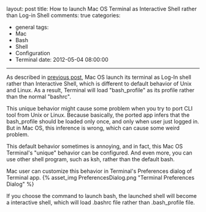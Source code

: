 layout: post
title: How to launch Mac OS Terminal as Interactive Shell rather than Log-in Shell
comments: true
categories:
  - general
tags:
  - Mac
  - Bash
  - Shell
  - Configuration
  - Terminal
date: 2012-05-04 08:00:00
---
As described in [previous post](/blog/2012/04/26/bash-profile-on-mac-os-x/), Mac OS launch its terminal as Log-In shell rather than Interactive Shell, which is different to default behavior of Unix and Linux. As a result, Terminal will load "bash_profile" as its profile rather than the normal "bashrc".

This unique behavior might cause some problem when you try to port CLI tool from Unix or Linux.
Because basically, the ported app infers that the bash_profile should be loaded only once, and only when user just logged in. But in Mac OS, this inference is wrong, which can cause some weird problem.

This default behavior sometimes is annoying, and in fact, this Mac OS Terminal's "unique" behavior can be configured. And even more, you can use other shell program, such as ksh, rather than the default bash.

Mac user can customize this behavior in Terminal's Preferences dialog of Terminal app.
{% asset_img PreferencesDialog.png "Terminal Preferences Dialog" %}

If you choose the command to launch bash, the launched shell will become a interactive shell, which will load .bashrc file rather than .bash_profile file.
